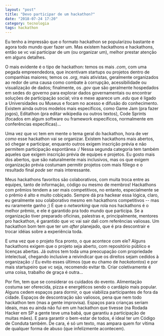 ```yaml
---
layout: "post"
title: "Devo participar de um hackathon?"
date: "2018-07-24 17:20"
category: tecnologia
tags: hackathon
---
```


Eu tenho a impressão que o formato hackathon se popularizou bastante e agora todo mundo quer fazer um. Mas existem hackathons e hackathons, então se vc vai participar de um (ou organizar um), melhor prestar atenção em alguns detalhes.

O mais evidente é o tipo de hackathon: temos os mais *.com*, com uma pegada empreendedora, que incentivam startups ou projetos dentro de companhias maiores; temos os *.org*, mais ativistas, geralmente organizados ao redor de uma causa como combate à corrupção, acessibilidade ou visualização de dados; finalmente, os *.gov* que são geralmente hospedados em sedes do governo para explorar dados governamentais ou encontrar soluções de participação social; vira e mexe aparece um *.edu* que é ligado a Universidades ou Museus e focam no acesso e difusão do conhecimento. Existem ainda outros modelos mais específicos, como Game Jam (pra fazer jogos), Editathon (pra editar wikipedia ou outros textos), Code Sprints (focados em algum software ou framework específicos, normalmente em conferências específicas)...

Uma vez que vc tem em mente o tema geral do hackathon, hora de ver _como_ esse hackathon vai se organizar. Existem hackathons mais abertos, só chegar e participar, enquanto outros exigem inscrição prévia e não permitem participação espontânea :/ Nessa segunda categoria tem também aqueles que exigem inscrição prévia de equipes e projetos. Eu gosto mais dos abertos, que são naturalmente mais inclusivos, mas os que exigem organização prévia costumam permitir projetos com mais fôlego e o resultado final _pode_ ser mais interessante.

Meus hackathons favoritos são colaborativos, com muita troca entre as equipes, tanto de informação, código ou mesmo de membros! Hackathons com prêmios tendem a ser mais competitivos, no entanto, especialmente se o prêmio é alto e muito cobiçado. Sempre dá pra hackear essa lógica, claro, eu geralmente sou colaborativo mesmo em hackathons competitivos -- mas eu raramente ganho ;) É que o _networking_ que rola nos hackathons é o melhor prêmio, e ele é garantido pra todo mundo que participa. Se a organização tiver preparado oficinas, palestras e, principalmente, mentores pro hackathon, é garantido que vc vai sair dali com referências valiosas. Um hackathon bom tem que ter um _after_ planejado, que é pra descontrair e trocar idéias sobre a experiência toda.

E uma vez que o projeto fica pronto, o que acontece com ele? Alguns hackathons exigem que o projeto seja aberto, com repositório público e licenças abertas. Já outros tem toda uma preocupação com propriedade intelectual, chegando inclusive a reivindicar que os direitos sejam cedidos à organização :/ Eu evito esses últimos (que eu chamo de _hackatontos_) e por mais startupeiro que vc seja, recomendo evitar tb. Criar coletivamente é uma coisa, trabalho de graça é outra...

Por fim, tem que se considerar os cuidados do evento. Alimentação costuma ser oferecida, pizza e energéticos sendo o cardápio mais popular. Alguns cedem espaços para dormir, o que viabiliza participantes de fora da cidade. Espaços de descontração são valiosos, pena que nem todo hackathon tem (mas a gente improvisa). Espaços para crianças seriam ideais, mas eu ainda não fui em um hackathon que tivesse (na Rodada Hacker em SP a gente teve uma babá, que garantiu a participação de muitas mães). E para garantir o bem-estar de todos, é ideal ter um Código de Conduta também. De cara, é só um texto, mas ampara quem for vítima de qualquer forma de abuso (que infelizmente acontecem).
